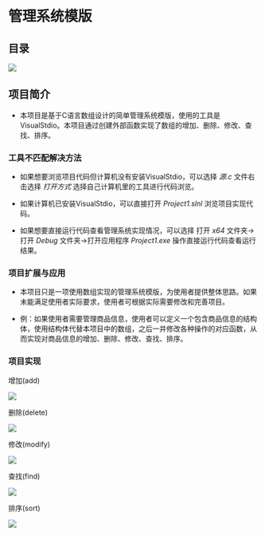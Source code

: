 # 管理系统模版



## 目录

![](D:\my_work\codingForUs\project\管理系统模版\image\目录.png)

## 项目简介

- 本项目是基于C语言数组设计的简单管理系统模版，使用的工具是VisualStdio。本项目通过创建外部函数实现了数组的增加、删除、修改、查找、排序。

### 工具不匹配解决方法

- 如果想要浏览项目代码但计算机没有安装VisualStdio，可以选择  *源.c*  文件右击选择  *打开方式*  选择自己计算机里的工具进行代码浏览。
- 如果计算机已安装VisualStdio，可以直接打开  *Project1.slnl*  浏览项目实现代码。

- 如果想要直接运行代码查看管理系统实现情况，可以选择  打开   *x64*  文件夹→打开  *Debug*  文件夹→打开应用程序  *Project1.exe*   操作直接运行代码查看运行结果。

### 项目扩展与应用

- 本项目只是一项使用数组实现的管理系统模版，为使用者提供整体思路。如果未能满足使用者实际要求，使用者可根据实际需要修改和完善项目。

- 例：如果使用者需要管理商品信息，使用者可以定义一个包含商品信息的结构体，使用结构体代替本项目中的数组，之后一并修改各种操作的对应函数，从而实现对商品信息的增加、删除、修改、查找、排序。

### 项目实现

增加(add)

![](D:\my_work\codingForUs\project\管理系统模版\image\增加.png)

删除(delete)

![](D:\my_work\codingForUs\project\管理系统模版\image\删除.png)

修改(modify)

![](D:\my_work\codingForUs\project\管理系统模版\image\修改.png)

查找(find)

![](D:\my_work\codingForUs\project\管理系统模版\image\查找.png)

排序(sort)

![](D:\my_work\codingForUs\project\管理系统模版\image\排序.png)